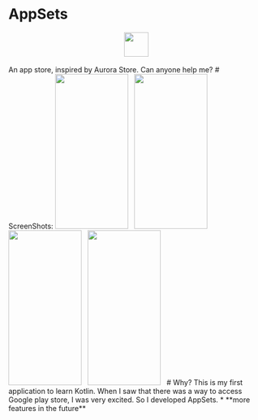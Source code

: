 # AppSets
<center><a href="https://sm.ms/image/KPDgRLtnCo5OmVw" target="_blank"><img src="https://i.loli.net/2020/04/30/KPDgRLtnCo5OmVw.png " width="48" height="48" /></a></center><br>
An app store, inspired by Aurora Store. Can anyone help me?
# ScreenShots:
<img src="https://i.loli.net/2020/04/25/QyL2xDV39AW5YHr.png"  width="144" height="305"/>&nbsp;&nbsp;
<img src="https://i.loli.net/2020/04/25/yxeoFBMZnRNmXpH.png"  width="144" height="305"/>&nbsp;&nbsp;
<img src="https://i.loli.net/2020/04/25/LdNHqFTC2k3mi96.png"  width="144" height="305"/>&nbsp;&nbsp;
<img src="https://i.loli.net/2020/04/25/pKkHTIt1l9SnbwA.png"  width="144" height="305"/>&nbsp;&nbsp;
# Why?
This is my first application to learn Kotlin. When I saw that there was a way to access Google play store, I was very excited. So I developed AppSets.
* **more features in the future**
